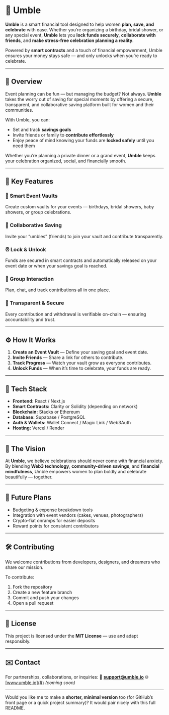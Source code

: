 # 💫 **Umble**

**Umble** is a smart financial tool designed to help women **plan, save, and celebrate** with ease.
Whether you’re organizing a birthday, bridal shower, or any special event, **Umble** lets you **lock funds securely**, **collaborate with friends**, and **make stress-free celebration planning a reality**.

Powered by **smart contracts** and a touch of financial empowerment, Umble ensures your money stays safe — and only unlocks when you’re ready to celebrate.

---

## 🌷 **Overview**

Event planning can be fun — but managing the budget? Not always.
**Umble** takes the worry out of saving for special moments by offering a secure, transparent, and collaborative saving platform built for women and their communities.

With Umble, you can:

* Set and track **savings goals**
* Invite friends or family to **contribute effortlessly**
* Enjoy peace of mind knowing your funds are **locked safely** until you need them

Whether you’re planning a private dinner or a grand event, **Umble** keeps your celebration organized, social, and financially smooth.

---

## 🔐 **Key Features**

### 🌼 Smart Event Vaults

Create custom vaults for your events — birthdays, bridal showers, baby showers, or group celebrations.

### 🤝 Collaborative Saving

Invite your “umbles” (friends) to join your vault and contribute transparently.

### ⏰ Lock & Unlock

Funds are secured in smart contracts and automatically released on your event date or when your savings goal is reached.

### 💬 Group Interaction

Plan, chat, and track contributions all in one place.

### 💎 Transparent & Secure

Every contribution and withdrawal is verifiable on-chain — ensuring accountability and trust.

---

## ⚙️ **How It Works**

1. **Create an Event Vault** — Define your saving goal and event date.
2. **Invite Friends** — Share a link for others to contribute.
3. **Track Progress** — Watch your vault grow as everyone contributes.
4. **Unlock Funds** — When it’s time to celebrate, your funds are ready.

---

## 🧩 **Tech Stack**

* **Frontend:** React / Next.js
* **Smart Contracts:** Clarity or Solidity (depending on network)
* **Blockchain:** Stacks or Ethereum
* **Database:** Supabase / PostgreSQL
* **Auth & Wallets:** Wallet Connect / Magic Link / Web3Auth
* **Hosting:** Vercel / Render

---

## 💭 **The Vision**

At **Umble**, we believe celebrations should never come with financial anxiety.
By blending **Web3 technology**, **community-driven savings**, and **financial mindfulness**, Umble empowers women to plan boldly and celebrate beautifully — together.

---

## 🌱 **Future Plans**

* Budgeting & expense breakdown tools
* Integration with event vendors (cakes, venues, photographers)
* Crypto–fiat onramps for easier deposits
* Reward points for consistent contributors

---

## 🛠️ **Contributing**

We welcome contributions from developers, designers, and dreamers who share our mission.

To contribute:

1. Fork the repository
2. Create a new feature branch
3. Commit and push your changes
4. Open a pull request

---

## 📄 **License**

This project is licensed under the **MIT License** — use and adapt responsibly.

---

## ✉️ **Contact**

For partnerships, collaborations, or inquiries:
📧 **[support@umble.io](mailto:support@umble.io)**
🌐 [www.umble.io](#) *(coming soon)*

---

Would you like me to make a **shorter, minimal version** too (for GitHub’s front page or a quick project summary)? It would pair nicely with this full README.
